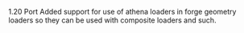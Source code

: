 1.20 Port
Added support for use of athena loaders in forge geometry loaders so they can be used with composite loaders and such.